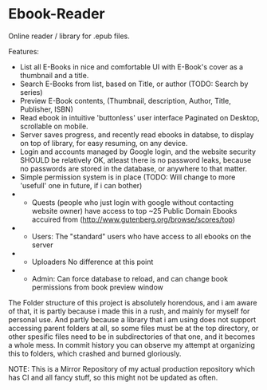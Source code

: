 # Ebook-Reader
Online reader / library for .epub files.

Features:

* List all E-Books in nice and comfortable UI with E-Book's cover as a thumbnail and a title.
* Search E-Books from list, based on Title, or author (TODO: Search by series)
* Preview E-Book contents, (Thumbnail, description, Author, Title, Publisher, ISBN)
* Read ebook in intuitive 'buttonless' user interface Paginated on Desktop, scrollable on mobile.
* Server saves progress, and recently read ebooks in databse, to display on top of library, for easy resuming, on any device.
* Login and accounts managed by Google login, and the website security SHOULD be relatively OK, atleast there is no password leaks, because no passwords are stored in the database, or anywhere to that matter.
* Simple permission system is in place (TODO: Will change to more 'usefull' one in future, if i can bother)
* *  Quests     (people who just login with google without contacting website owner) have access to top ~25 Public Domain Ebooks accuired from (http://www.gutenberg.org/browse/scores/top) 
* * Users:      The "standard" users who have access to all ebooks on the server
* * Uploaders   No difference at this point
* * Admin:      Can force database to reload, and can change book permissions from book preview window

The Folder structure of this project is absolutely horendous, and i am aware of that, it is partly because i made this in a rush, and mainly for myself for personal use. And partly because a library that i am using does not support accessing parent folders at all, so some files must be at the top directory, or other spesific files need to be in subdirectories of that one, and it becomes a whole mess. In commit history you can observe my attempt at organizing this to folders, which crashed and burned gloriously.

NOTE: This is a Mirror Repository of my actual production repository which has CI and all fancy stuff, so this might not be updated as often.
